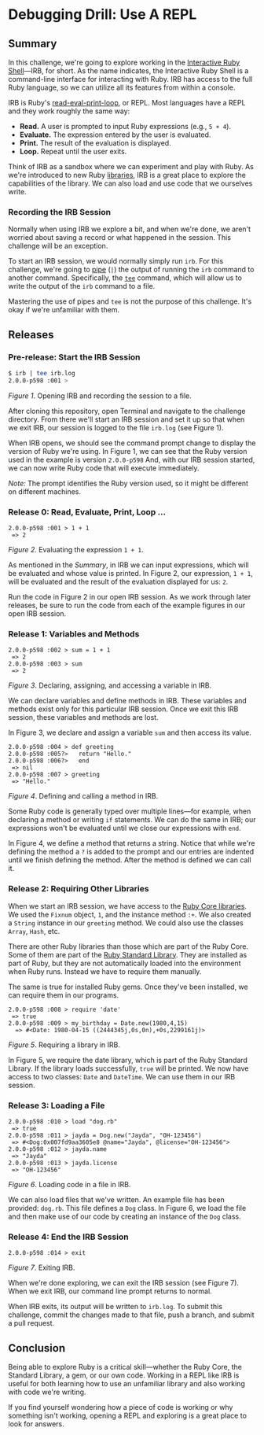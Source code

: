 # Debugging Drill: Use A REPL 
 
## Summary
In this challenge, we're going to explore working in the [Interactive Ruby Shell](http://en.wikipedia.org/wiki/Interactive_Ruby_Shell)—IRB, for short. As the name indicates, the Interactive Ruby Shell is a command-line interface for interacting with Ruby.  IRB has access to the full Ruby language, so we can utilize all its features from within a console.

IRB is Ruby's [read-eval-print-loop](http://en.wikipedia.org/wiki/Read%E2%80%93eval%E2%80%93print_loop), or REPL.  Most languages have a REPL and they work roughly the same way:

- **Read.**  A user is prompted to input Ruby expressions (e.g., `5 + 4`).
- **Evaluate.**  The expression entered by the user is evaluated.
- **Print.**  The result of the evaluation is displayed.
- **Loop.**  Repeat until the user exits.


Think of IRB as a sandbox where we can experiment and play with Ruby.  As we're introduced to new Ruby [libraries](https://www.ruby-lang.org/en/libraries/), IRB is a great place to explore the capabilities of the library.  We can also load and use code that we ourselves write.

### Recording the IRB Session
Normally when using IRB we explore a bit, and when we're done, we aren't worried about saving a record or what happened in the session.  This challenge will be an exception.

To start an IRB session, we would normally simply run `irb`.  For this challenge, we're going to [pipe](http://en.wikipedia.org/wiki/Pipeline_%28Unix%29) (`|`) the output of running the `irb` command to another command.  Specifically, the [`tee`](http://en.wikipedia.org/wiki/Tee_%28command%29#Unix-like) command, which will allow us to write the output of the `irb` command to a file.

Mastering the use of pipes and `tee` is not the purpose of this challenge.  It's okay if we're unfamiliar with them.


## Releases

### Pre-release:  Start the IRB Session
```bash
$ irb | tee irb.log
2.0.0-p598 :001 >
```
*Figure 1*.  Opening IRB and recording the session to a file.

After cloning this repository, open Terminal and navigate to the challenge directory.  From there we'll start an IRB session and set it up so that when we exit IRB, our session is logged to the file `irb.log` (see Figure 1).

When IRB opens, we should see the command prompt change to display the version of Ruby we're using.  In Figure 1, we can see that the Ruby version used in the example is version `2.0.0-p598`  And, with our IRB session started, we can now write Ruby code that will execute immediately.

*Note:* The prompt identifies the Ruby version used, so it might be different on different machines.


### Release 0: Read, Evaluate, Print, Loop ...
```
2.0.0-p598 :001 > 1 + 1
 => 2
```
*Figure 2.*  Evaluating the expression `1 + 1`.

As mentioned in the *Summary*, in IRB we can input expressions, which will be evaluated and whose value is printed.  In Figure 2, our expression, `1 + 1`, will be evaluated and the result of the evaluation displayed for us:  `2`.

Run the code in Figure 2 in our open IRB session.  As we work through later releases, be sure to run the code from each of the example figures in our open IRB session.


### Release 1: Variables and Methods
```
2.0.0-p598 :002 > sum = 1 + 1
 => 2
2.0.0-p598 :003 > sum
 => 2
```
*Figure 3*. Declaring, assigning, and accessing a variable in IRB.

We can declare variables and define methods in IRB.  These variables and methods exist only for this particular IRB session.  Once we exit this IRB session, these variables and methods are lost.

In Figure 3, we declare and assign a variable `sum` and then access its value.

```
2.0.0-p598 :004 > def greeting
2.0.0-p598 :005?>   return "Hello."
2.0.0-p598 :006?>   end
 => nil 
2.0.0-p598 :007 > greeting
 => "Hello." 
```
*Figure 4*.  Defining and calling a method in IRB.

Some Ruby code is generally typed over multiple lines—for example, when declaring a method or writing `if` statements.  We can do the same in IRB; our expressions won't be evaluated until we close our expressions with `end`.

In Figure 4, we define a method that returns a string.  Notice that while we're defining the method a `?` is added to the prompt and our entries are indented until we finish defining the method.  After the method is defined we can call it.  


### Release 2: Requiring Other Libraries
When we start an IRB session, we have access to the [Ruby Core libraries](http://ruby-doc.org/core-2.0.0/#class-index).  We used the `Fixnum` object, `1`, and the instance method `:+`.  We also created a `String` instance in our `greeting` method.  We could also use the classes `Array`, `Hash`, etc.

There are other Ruby libraries than those which are part of the Ruby Core.  Some of them are part of the [Ruby Standard Library](http://ruby-doc.org/stdlib-2.0.0/).  They are installed as part of Ruby, but they are not automatically loaded into the environment when Ruby runs.  Instead we have to require them manually.

The same is true for installed Ruby gems.  Once they've been installed, we can require them in our programs.

```
2.0.0-p598 :008 > require 'date'
 => true
2.0.0-p598 :009 > my_birthday = Date.new(1980,4,15)
  => #<Date: 1980-04-15 ((2444345j,0s,0n),+0s,2299161j)>
```
*Figure 5*. Requiring a library in IRB.


In Figure 5, we require the date library, which is part of the Ruby Standard Library.  If the library loads successfully, `true` will be printed.  We now have access to two classes:  `Date` and `DateTime`.  We can use them in our IRB session.


### Release 3: Loading a File
```
2.0.0-p598 :010 > load "dog.rb"
 => true
2.0.0-p598 :011 > jayda = Dog.new("Jayda", "OH-123456")
 => #<Dog:0x007fd9aa3605e8 @name="Jayda", @license="OH-123456"> 
2.0.0-p598 :012 > jayda.name
 => "Jayda" 
2.0.0-p598 :013 > jayda.license
 => "OH-123456" 
```
*Figure 6*.  Loading code in a file in IRB.

We can also load files that we've written.  An example file has been provided:  `dog.rb`.  This file defines a `Dog` class.  In Figure 6, we load the file and then make use of our code by creating an instance of the `Dog` class.


### Release 4: End the IRB Session 
```
2.0.0-p598 :014 > exit
```
*Figure 7*.  Exiting IRB.

When we're done exploring, we can exit the IRB session (see Figure 7). When we exit IRB, our command line prompt returns to normal.

When IRB exits, its output will be written to `irb.log`.  To submit this challenge, commit the changes made to that file, push a branch, and submit a pull request.

## Conclusion
Being able to explore Ruby is a critical skill—whether the Ruby Core, the Standard Library, a gem, or our own code.  Working in a REPL like IRB is useful for both learning how to use an unfamiliar library and also working with code we're writing.

If you find yourself wondering how a piece of code is working or why something isn't working, opening a REPL and exploring is a great place to look for answers.